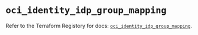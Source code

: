 # `oci_identity_idp_group_mapping`

Refer to the Terraform Registory for docs: [`oci_identity_idp_group_mapping`](https://registry.terraform.io/providers/oracle/oci/6.18.0/docs/resources/identity_idp_group_mapping).
